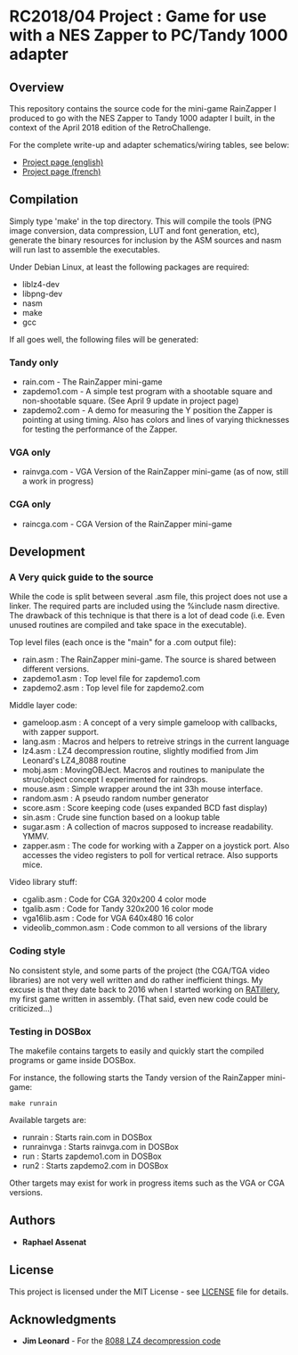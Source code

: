 # RC2018/04 Project : Game for use with a NES Zapper to PC/Tandy 1000 adapter

## Overview

This repository contains the source code for the mini-game RainZapper I produced
to go with the NES Zapper to Tandy 1000 adapter I built, in the context of the
April 2018 edition of the RetroChallenge.

For the complete write-up and adapter schematics/wiring tables, see below:

* [Project page (english)](http://www.raphnet.net/divers/retro_challenge_2018_04/index_en.php)
* [Project page (french)](http://www.raphnet.net/divers/retro_challenge_2018_04/index.php)

## Compilation

Simply type 'make' in the top directory. This will compile the tools (PNG image conversion, data compression,
LUT and font generation, etc), generate the binary resources for inclusion by the ASM sources and nasm will
run last to assemble the executables.

Under Debian Linux, at least the following packages are required:

* liblz4-dev
* libpng-dev
* nasm
* make
* gcc

If all goes well, the following files will be generated:

### Tandy only

* rain.com - The RainZapper mini-game
* zapdemo1.com - A simple test program with a shootable square and non-shootable square. (See April 9 update in project page)
* zapdemo2.com - A demo for measuring the Y position the Zapper is pointing at using timing. Also has colors and lines of varying thicknesses for testing the performance of the Zapper.

### VGA only

* rainvga.com - VGA Version of the RainZapper mini-game (as of now, still a work in progress)

### CGA only

* raincga.com - CGA Version of the RainZapper mini-game

## Development

### A Very quick guide to the source

While the code is split between several .asm file, this project does not use a linker. The required
parts are included using the %include nasm directive. The drawback of this technique is that there
is a lot of dead code (i.e. Even unused routines are compiled and take space in the executable).

Top level files (each once is the "main" for a .com output file):
* rain.asm : The RainZapper mini-game. The source is shared between different versions.
* zapdemo1.asm : Top level file for zapdemo1.com
* zapdemo2.asm : Top level file for zapdemo2.com

Middle layer code:
* gameloop.asm : A concept of a very simple gameloop with callbacks, with zapper support.
* lang.asm : Macros and helpers to retreive strings in the current language
* lz4.asm : LZ4 decompression routine, slightly modified from Jim Leonard's LZ4_8088 routine
* mobj.asm : MovingOBJect. Macros and routines to manipulate the struc/object concept I experimented for raindrops.
* mouse.asm : Simple wrapper around the int 33h mouse interface.
* random.asm : A pseudo random number generator
* score.asm : Score keeping code (uses expanded BCD fast display)
* sin.asm : Crude sine function based on a lookup table
* sugar.asm : A collection of macros supposed to increase readability. YMMV.
* zapper.asm : The code for working with a Zapper on a joystick port. Also accesses the video registers to poll for vertical retrace. Also supports mice.

Video library stuff:
* cgalib.asm : Code for CGA 320x200 4 color mode
* tgalib.asm : Code for Tandy 320x200 16 color mode
* vga16lib.asm : Code for VGA 640x480 16 color
* videolib_common.asm : Code common to all versions of the library

### Coding style

No consistent style, and some parts of the project (the CGA/TGA video libraries) are not very
well written and do rather inefficient things. My excuse is that they date back to 2016 when I
started working on [RATillery](http://www.raphnet.net/programmation/ratillery/index_en.php), my
first game written in assembly. (That said, even new code could be criticized...)

### Testing in DOSBox

The makefile contains targets to easily and quickly start the compiled programs or game inside DOSBox.

For instance, the following starts the Tandy version of the RainZapper mini-game:
```
make runrain
```

Available targets are:
* runrain : Starts rain.com in DOSBox
* runrainvga : Starts rainvga.com in DOSBox
* run : Starts zapdemo1.com in DOSBox
* run2 : Starts zapdemo2.com in DOSBox

Other targets may exist for work in progress items such as the VGA or CGA versions.

## Authors
* **Raphael Assenat**

## License

This project is licensed under the MIT License - see [LICENSE](LICENSE) file for details.


## Acknowledgments

* **Jim Leonard** - For the [8088 LZ4 decompression code](http://www.oldskool.org/pc/lz4_8088)
